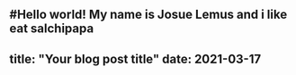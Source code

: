 #Hello world!
My name is Josue Lemus and i like eat salchipapa
---
title: "Your blog post title"
date: 2021-03-17
---
